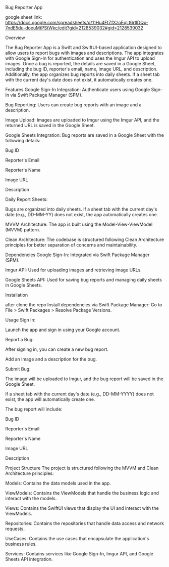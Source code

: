 Bug Reporter App

google sheet link: https://docs.google.com/spreadsheets/d/11Hu4FtZfXzoEqLt6rtlDQx-7ndE5du-doeuMtPStWkc/edit?gid=2128539032#gid=2128539032

Overview

The Bug Reporter App is a Swift and SwiftUI-based application designed to allow users to report bugs with images and descriptions. The app integrates with Google Sign-In for authentication and uses the Imgur API to upload images. Once a bug is reported, the details are saved in a Google Sheet, including the bug ID, reporter's email, name, image URL, and description. Additionally, the app organizes bug reports into daily sheets. If a sheet tab with the current day's date does not exist, it automatically creates one.

Features
Google Sign-In Integration: Authenticate users using Google Sign-In via Swift Package Manager (SPM).

Bug Reporting: Users can create bug reports with an image and a description.

Image Upload: Images are uploaded to Imgur using the Imgur API, and the returned URL is saved in the Google Sheet.

Google Sheets Integration: Bug reports are saved in a Google Sheet with the following details:

Bug ID

Reporter's Email

Reporter's Name

Image URL

Description

Daily Report Sheets:

Bugs are organized into daily sheets. If a sheet tab with the current day's date (e.g., DD-MM-YY) does not exist, the app automatically creates one.

MVVM Architecture: The app is built using the Model-View-ViewModel (MVVM) pattern.

Clean Architecture: The codebase is structured following Clean Architecture principles for better separation of concerns and maintainability.

Dependencies
Google Sign-In: Integrated via Swift Package Manager (SPM).

Imgur API: Used for uploading images and retrieving image URLs.

Google Sheets API: Used for saving bug reports and managing daily sheets in Google Sheets.

Installation

after clone the repo
Install dependencies via Swift Package Manager:
Go to File > Swift Packages > Resolve Package Versions.


Usage
Sign In:

Launch the app and sign in using your Google account.

Report a Bug:

After signing in, you can create a new bug report.

Add an image and a description for the bug.

Submit Bug:

The image will be uploaded to Imgur, and the bug report will be saved in the Google Sheet.

If a sheet tab with the current day's date (e.g., DD-MM-YYYY) does not exist, the app will automatically create one.

The bug report will include:

Bug ID

Reporter's Email

Reporter's Name

Image URL

Description

Project Structure
The project is structured following the MVVM and Clean Architecture principles:

Models: Contains the data models used in the app.

ViewModels: Contains the ViewModels that handle the business logic and interact with the models.

Views: Contains the SwiftUI views that display the UI and interact with the ViewModels.

Repositories: Contains the repositories that handle data access and network requests.

UseCases: Contains the use cases that encapsulate the application's business rules.

Services: Contains services like Google Sign-In, Imgur API, and Google Sheets API integration.




